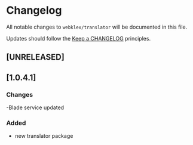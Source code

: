 # Changelog

All notable changes to `webklex/translator` will be documented in this file.

Updates should follow the [Keep a CHANGELOG](http://keepachangelog.com/) principles.

## [UNRELEASED] 

## [1.0.4.1]
### Changes
-Blade service updated

### Added
- new translator package
